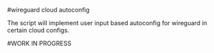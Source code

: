 #wireguard cloud autoconfig

The script will implement user input based autoconfig for wireguard in certain cloud configs.

#WORK IN PROGRESS 
